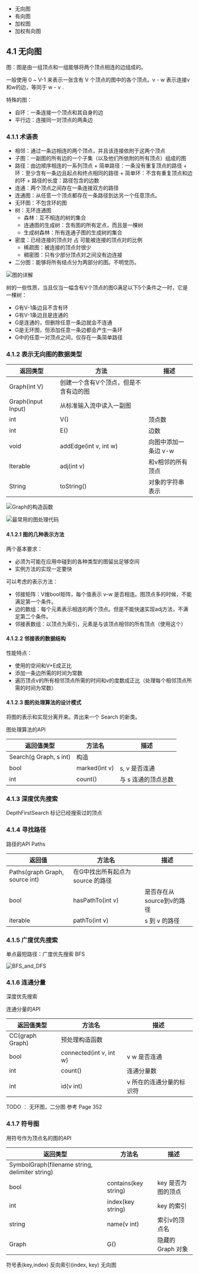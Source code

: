 + 无向图
+ 有向图
+ 加权图
+ 加权有向图

## 4.1 无向图

图：图是由一组顶点和一组能够将两个顶点相连的边组成的。

一般使用 0 ~ V-1 来表示一张含有 V 个顶点的图中的各个顶点。v - w 表示连接v和w的边，等同于 w - v .

特殊的图：
+ 自环：一条连接一个顶点和其自身的边
+ 平行边：连接同一対顶点的两条边

### 4.1.1 术语表

+ 相邻：通过一条边相连的两个顶点，并且该连接依附于这两个顶点
+ 子图：一副图的所有边的一个子集（以及他们所依附的所有顶点）组成的图
+ 路径：由边顺序相连的一系列顶点
       + 简单路径：一条没有重复顶点的路径
       + 环：至少含有一条边且起点和终点相同的路径
       + 简单环：不含有重复顶点和边的环
       + 路径的长度：路径包含的边数
+ 连通：两个顶点之间存在一条连接双方的路径
+ 连通图：从任意一个顶点都存在一条路径到达另一个任意顶点。
+ 无环图：不包含环的图
+ 树：无环连通图
  + 森林：互不相连的树的集合
  + 连通图的生成树：含有图的所有定点，而且是一棵树
  + 生成树森林：所有连通子图的生成树的集合
+ 密度：已经连接的顶点対 占 可能被连接的顶点対的比例
  + 稀疏图：被连接的顶点対很少
  + 稠密图：只有少部分顶点対之间没有边连接
+ 二分图：能够将所有结点分为两部分的图。不明觉历。
  
![图的详解](http://o9hjg7h8u.bkt.clouddn.com/4.1.3%E5%9B%BE%E7%9A%84%E8%AF%A6%E8%A7%A3.png)

树的一些性质，当且仅当一幅含有V个顶点的图G满足以下5个条件之一时，它是一棵树：
+ G有V-1条边且不含有环
+ G有V-1条边且是连通的
+ G是连通的，但删除任意一条边就会不连通
+ G是无环图，但添加任意一条边都会产生一条环
+ G中的任意一对顶点之间，仅存在一条简单路径

### 4.1.2 表示无向图的数据类型

返回类型 | 方法 | 描述
---|---|---
| Graph(int V) | 创建一个含有V个顶点，但是不含有边的图
| Graph(input Input) | 从标准输入流中读入一副图
int | V() | 顶点数
int | E() | 边数
void | addEdge(int v, int w) | 向图中添加一条边 v-w
Iterable<Interger> | adj(int v) | 和v相邻的所有顶点
String | toString() | 对象的字符串表示

![Graph的构造函数](http://o9hjg7h8u.bkt.clouddn.com/4.1.8Graph%E7%9A%84%E6%9E%84%E9%80%A0%E5%87%BD%E6%95%B0.png)

![最常用的图处理代码](http://o9hjg7h8u.bkt.clouddn.com/4.1.2%E6%9C%80%E5%B8%B8%E7%94%A8%E7%9A%84%E5%9B%BE%E5%A4%84%E7%90%86%E4%BB%A3%E7%A0%81.png)

#### 4.1.2.1 图的几种表示方法

两个基本要求：
+ 必须为可能在应用中碰到的各种类型的图留出足够空间
+ 实例方法的实现一定要快

可以考虑的表示方法：
+ 邻接矩阵：V维bool矩阵，每个值表示 v-w 是否相连。图顶点多的时候，不能满足第一个条件。
+ 边的数组：每个元素表示相连的两个顶点。但是不能快速实现adj方法，不满足第二个条件。
+ 邻接表数组：以顶点为索引，元素是与该顶点相邻的所有顶点（使用这个）

#### 4.1.2.2 邻接表的数据结构

性能特点：
+ 使用的空间和V+E成正比
+ 添加一条边所需的时间为常数
+ 遍历顶点v的所有相邻顶点所需的时间和v的度数成正比（处理每个相邻顶点所需的时间为常数）

#### 4.1.2.3 图的处理算法的设计模式

将图的表示和实现分离开来。弄出来一个 Search 的新类。

图处理算法的API

返回值类型 | 方法名 | 描述
---|---|---
| Search(g Graph, s int) | 构造
bool | marked(int v) | s, v 是否连通
int | count() | 与 s 连通的顶点总数

### 4.1.3 深度优先搜索

DepthFirstSearch 标记已经搜索过的顶点

### 4.1.4 寻找路径

路径的API Paths

返回值 | 方法名 | 描述
---|---|---
| Paths(graph Graph, source int) | 在G中找出所有起点为 source 的路径
bool | hasPathTo(int v) | 是否存在从source到v的路径
iterable | pathTo(int v) | s 到 v 的路径

### 4.1.5 广度优先搜索

单点最短路径：广度优先搜索 BFS

![BFS_and_DFS](http://o9hjg7h8u.bkt.clouddn.com/4.1.19BFS_and_DFS.png)

### 4.1.6 连通分量

深度优先搜索

连通分量的API

返回值类型 | 方法名 | 描述
---|---|---
| CC(graph Graph) | 预处理构造函数
bool | connected(int v, int w) | v w 是否连通
int | count() | 连通分量数
int | id(v int) | v 所在的连通分量的标识符

TODO ： 无环图，二分图 参考 Page 352

### 4.1.7 符号图

用符号作为顶点名的图的API

返回类型 | 方法名 | 描述
---|---|---
| SymbolGraph(filename string, delimiter string) | 
bool | contains(key string) | key 是否为图的顶点
int | index(key string) | key 的索引
string | name(v int) | 索引v的顶点名
Graph | G() | 隐藏的 Graph 对象

符号表(key,index) 反向索引(index, key) 无向图

 




